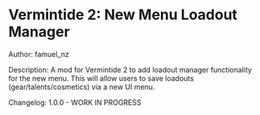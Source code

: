 # Vermintide 2: New Menu Loadout Manager

Author: 
famuel_nz

Description:
A mod for Vermintide 2 to add loadout manager functionality for the new menu.
This will allow users to save loadouts (gear/talents/cosmetics) via a new UI menu.

Changelog:
1.0.0 - WORK IN PROGRESS
